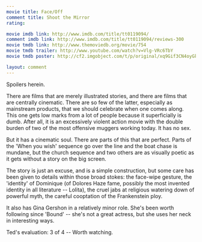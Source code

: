 ```yaml
---
movie title: Face/Off
comment title: Shoot the Mirror
rating: 

movie imdb link: http://www.imdb.com/title/tt0119094/
comment imdb link: http://www.imdb.com/title/tt0119094/reviews-300
movie tmdb link: http://www.themoviedb.org/movie/754
movie tmdb trailer: http://www.youtube.com/watch?v=Vlg-VRc6TbY
movie tmdb poster: http://cf2.imgobject.com/t/p/original/xq9Gif3CN4oyGkMnqreWuGl4Gt.jpg

layout: comment
---
```


Spoilers herein.

There are films that are merely illustrated stories, and there are films that are centrally cinematic. There are so few of the latter, especially as mainstream products, that we should celebrate when one comes along. This one gets low marks from a lot of people because it superficially is dumb. After all, it is an excessively violent action movie with the double burden of two of the most offensive muggers working today. It has no sex.

But it has a cinematic soul. There are parts of this that are perfect. Parts of the 'When you wish' sequence go over the line and the boat chase is mundane, but the church sequence and two others are as visually poetic as it gets without a story on the big screen. 

The story is just an excuse, and is a simple construction, but some care has been given to details within those broad stokes: the face-wipe gesture, the 'identity' of Dominique (of Dolores Haze fame, possibly the most invented identity in all literature -- Lolita), the cruel jabs at religious watering down of powerful myth, the careful cooptation of the Frankenstein ploy.

It also has Gina Gershon in a relatively minor role. She's been worth following since 'Bound' -- she's not a great actress, but she uses her neck in interesting ways.

Ted's evaluation: 3 of 4 -- Worth watching.